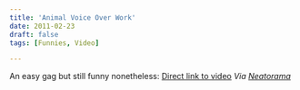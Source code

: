 ```yaml
---
title: 'Animal Voice Over Work'
date: 2011-02-23
draft: false
tags: [Funnies, Video]

---
```


An easy gag but still funny nonetheless: [Direct link to video](http://www.youtube.com/watch?v=djWwvwD0UtE) _Via [Neatorama](http://www.neatorama.com/2011/02/23/animal-vos/)_